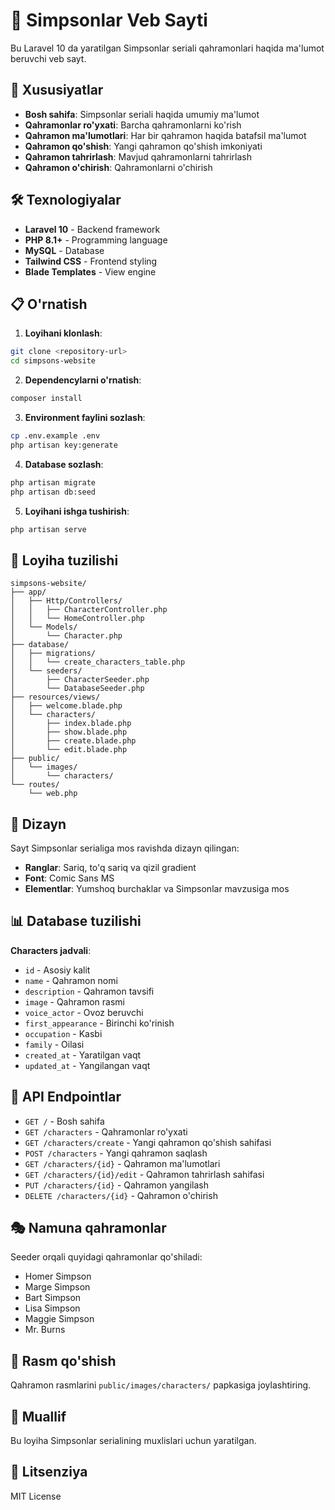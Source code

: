 # 🍩 Simpsonlar Veb Sayti

Bu Laravel 10 da yaratilgan Simpsonlar seriali qahramonlari haqida ma'lumot beruvchi veb sayt.

## 🚀 Xususiyatlar

- **Bosh sahifa**: Simpsonlar seriali haqida umumiy ma'lumot
- **Qahramonlar ro'yxati**: Barcha qahramonlarni ko'rish
- **Qahramon ma'lumotlari**: Har bir qahramon haqida batafsil ma'lumot
- **Qahramon qo'shish**: Yangi qahramon qo'shish imkoniyati
- **Qahramon tahrirlash**: Mavjud qahramonlarni tahrirlash
- **Qahramon o'chirish**: Qahramonlarni o'chirish

## 🛠️ Texnologiyalar

- **Laravel 10** - Backend framework
- **PHP 8.1+** - Programming language
- **MySQL** - Database
- **Tailwind CSS** - Frontend styling
- **Blade Templates** - View engine

## 📋 O'rnatish

1. **Loyihani klonlash**:
```bash
git clone <repository-url>
cd simpsons-website
```

2. **Dependencylarni o'rnatish**:
```bash
composer install
```

3. **Environment faylini sozlash**:
```bash
cp .env.example .env
php artisan key:generate
```

4. **Database sozlash**:
```bash
php artisan migrate
php artisan db:seed
```

5. **Loyihani ishga tushirish**:
```bash
php artisan serve
```

## 📁 Loyiha tuzilishi

```
simpsons-website/
├── app/
│   ├── Http/Controllers/
│   │   ├── CharacterController.php
│   │   └── HomeController.php
│   └── Models/
│       └── Character.php
├── database/
│   ├── migrations/
│   │   └── create_characters_table.php
│   └── seeders/
│       ├── CharacterSeeder.php
│       └── DatabaseSeeder.php
├── resources/views/
│   ├── welcome.blade.php
│   └── characters/
│       ├── index.blade.php
│       ├── show.blade.php
│       ├── create.blade.php
│       └── edit.blade.php
├── public/
│   └── images/
│       └── characters/
└── routes/
    └── web.php
```

## 🎨 Dizayn

Sayt Simpsonlar serialiga mos ravishda dizayn qilingan:
- **Ranglar**: Sariq, to'q sariq va qizil gradient
- **Font**: Comic Sans MS
- **Elementlar**: Yumshoq burchaklar va Simpsonlar mavzusiga mos

## 📊 Database tuzilishi

**Characters jadvali**:
- `id` - Asosiy kalit
- `name` - Qahramon nomi
- `description` - Qahramon tavsifi
- `image` - Qahramon rasmi
- `voice_actor` - Ovoz beruvchi
- `first_appearance` - Birinchi ko'rinish
- `occupation` - Kasbi
- `family` - Oilasi
- `created_at` - Yaratilgan vaqt
- `updated_at` - Yangilangan vaqt

## 🎯 API Endpointlar

- `GET /` - Bosh sahifa
- `GET /characters` - Qahramonlar ro'yxati
- `GET /characters/create` - Yangi qahramon qo'shish sahifasi
- `POST /characters` - Yangi qahramon saqlash
- `GET /characters/{id}` - Qahramon ma'lumotlari
- `GET /characters/{id}/edit` - Qahramon tahrirlash sahifasi
- `PUT /characters/{id}` - Qahramon yangilash
- `DELETE /characters/{id}` - Qahramon o'chirish

## 🎭 Namuna qahramonlar

Seeder orqali quyidagi qahramonlar qo'shiladi:
- Homer Simpson
- Marge Simpson
- Bart Simpson
- Lisa Simpson
- Maggie Simpson
- Mr. Burns

## 🔧 Rasm qo'shish

Qahramon rasmlarini `public/images/characters/` papkasiga joylashtiring.

## 📝 Muallif

Bu loyiha Simpsonlar serialining muxlislari uchun yaratilgan.

## 📄 Litsenziya

MIT License
